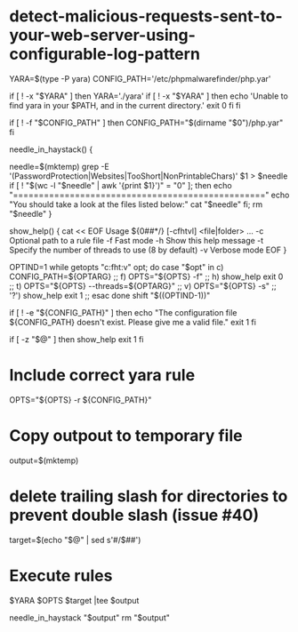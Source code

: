 # detect-malicious-requests-sent-to-your-web-server-using-configurable-log-pattern

YARA=$(type -P yara)
CONFIG_PATH='/etc/phpmalwarefinder/php.yar'

if [ ! -x "$YARA" ]
then
    YARA='./yara'
    if [ ! -x "$YARA" ]
    then
        echo 'Unable to find yara in your $PATH, and in the current directory.'
        exit 0
    fi
fi

if [ ! -f "$CONFIG_PATH" ]
then
    CONFIG_PATH="$(dirname "$0")/php.yar"
fi

needle_in_haystack() {

  needle=$(mktemp)
  grep -E '(PasswordProtection|Websites|TooShort|NonPrintableChars)' $1 > $needle
  if [ ! "$(wc -l "$needle" | awk '{print $1}')" = "0" ]; then
      echo "================================================="
      echo "You should take a look at the files listed below:"
      cat "$needle"
  fi;
  rm "$needle"
}

show_help() {
    cat << EOF
Usage ${0##*/} [-cfhtvl] <file|folder> ...
    -c  Optional path to a rule file
    -f  Fast mode
    -h  Show this help message
    -t  Specify the number of threads to use (8 by default)
    -v  Verbose mode
EOF
}

OPTIND=1
while getopts "c:fht:v" opt; do
    case "$opt" in
        c)
            CONFIG_PATH=${OPTARG}
            ;;
        f)
            OPTS="${OPTS} -f"
            ;;
        h)
            show_help
            exit 0
            ;;
        t)
            OPTS="${OPTS} --threads=${OPTARG}"
            ;;
        v)
            OPTS="${OPTS} -s"
            ;;
        '?')
            show_help
            exit 1
            ;;
    esac
done
shift "$((OPTIND-1))"

if [ ! -e "${CONFIG_PATH}" ]
then
    echo "The configuration file ${CONFIG_PATH} doesn't exist. Please give me a valid file."
    exit 1
fi

if [ -z "$@" ]
then
    show_help
    exit 1
fi


# Include correct yara rule
OPTS="${OPTS} -r ${CONFIG_PATH}"

# Copy outpout to temporary file
output=$(mktemp)
# delete trailing slash for directories to prevent double slash (issue #40)
target=$(echo "$@" | sed s'#/$##')
# Execute rules
$YARA $OPTS $target |tee $output 

needle_in_haystack "$output"
rm "$output"
